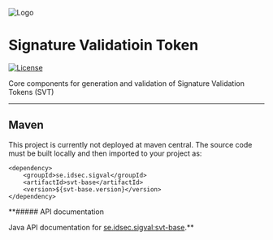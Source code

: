 ![Logo](https://github.com/idsec-solutions/idsec-solutions.github.io/blob/master/img/idsec.png)

# Signature Validatioin Token

[![License](https://img.shields.io/badge/License-Apache%202.0-blue.svg)](https://opensource.org/licenses/Apache-2.0)

Core components for generation and validation of Signature Validation Tokens (SVT)

---

## Maven

This project is currently not deployed at maven central. The source code must be built locally and then imported to your project as:

```
<dependency>
    <groupId>se.idsec.sigval</groupId>
    <artifactId>svt-base</artifactId>
    <version>${svt-base.version}</version>
</dependency>

```

**##### API documentation

Java API documentation for [se.idsec.sigval:svt-base](https://idsec-solutions.github.io/sig-validation-svt/javadoc).**
